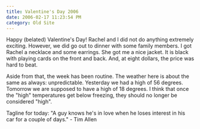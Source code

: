 ```yaml
---
title: Valentine's Day 2006
date: 2006-02-17 11:23:54 PM
category: Old Site
---
```


Happy (belated) Valentine's Day! Rachel and I did not do anything extremely exciting. However, we did go out to dinner with some family members. I got Rachel a necklace and some earrings. She got me a nice jacket. It is black with playing cards on the front and back. And, at eight dollars, the price was hard to beat.

Aside from that, the week has been routine. The weather here is about the same as always: unpredictable. Yesterday we had a high of 56 degrees. Tomorrow we are supposed to have a high of 18 degrees. I think that once the "high" temperatures get below freezing, they should no longer be considered "high".

Tagline for today: "A guy knows he's in love when he loses interest in his car for a couple of days." - Tim Allen
